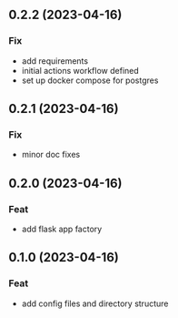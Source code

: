 ## 0.2.2 (2023-04-16)

### Fix

- add requirements
- initial actions workflow defined
- set up docker compose for postgres

## 0.2.1 (2023-04-16)

### Fix

- minor doc fixes

## 0.2.0 (2023-04-16)

### Feat

- add flask app factory

## 0.1.0 (2023-04-16)

### Feat

- add config files and directory structure

